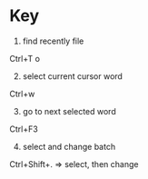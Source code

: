 # Key

1. find recently file

Ctrl+T o

2. select current cursor word

Ctrl+w

3. go to next selected word

Ctrl+F3

4. select and change batch

Ctrl+Shift+. => select, then change

